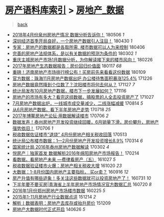 [房产语料库索引](../../README.md)  > [房地产_数据](房地产_数据.md)
====
> [back](../README.md)

- [2018年4月份泉州房地产情况 数据分析告诉你！](http://jkwz.applinzi.com/ittc/7100100248947131402.html#2018%E5%B9%B44%E6%9C%88%E4%BB%BD%E6%B3%89%E5%B7%9E%E6%88%BF%E5%9C%B0%E4%BA%A7%E6%83%85%E5%86%B5+%E6%95%B0%E6%8D%AE%E5%88%86%E6%9E%90%E5%91%8A%E8%AF%89%E4%BD%A0%EF%BC%81) 180506 *1* 
- [深圳经济首季开局良好，一个房地产数据引人注目！](http://jkwz.applinzi.com/ittc/7097726270941168647.html#%E6%B7%B1%E5%9C%B3%E7%BB%8F%E6%B5%8E%E9%A6%96%E5%AD%A3%E5%BC%80%E5%B1%80%E8%89%AF%E5%A5%BD%EF%BC%8C%E4%B8%80%E4%B8%AA%E6%88%BF%E5%9C%B0%E4%BA%A7%E6%95%B0%E6%8D%AE%E5%BC%95%E4%BA%BA%E6%B3%A8%E7%9B%AE%EF%BC%81) 180430 *1* 
- [专家：房地产的数据都是各取所需, 楼市数据可以人为来控制](http://jkwz.applinzi.com/ittc/7088847467615618059.html#%E4%B8%93%E5%AE%B6%EF%BC%9A%E6%88%BF%E5%9C%B0%E4%BA%A7%E7%9A%84%E6%95%B0%E6%8D%AE%E9%83%BD%E6%98%AF%E5%90%84%E5%8F%96%E6%89%80%E9%9C%80%2C+%E6%A5%BC%E5%B8%82%E6%95%B0%E6%8D%AE%E5%8F%AF%E4%BB%A5%E4%BA%BA%E4%B8%BA%E6%9D%A5%E6%8E%A7%E5%88%B6) 180406  
- [完善的房地产法规体系，是以有关数据的预测为条件的](http://jkwz.applinzi.com/ittc/7075803037581181968.html#%E5%AE%8C%E5%96%84%E7%9A%84%E6%88%BF%E5%9C%B0%E4%BA%A7%E6%B3%95%E8%A7%84%E4%BD%93%E7%B3%BB%EF%BC%8C%E6%98%AF%E4%BB%A5%E6%9C%89%E5%85%B3%E6%95%B0%E6%8D%AE%E7%9A%84%E9%A2%84%E6%B5%8B%E4%B8%BA%E6%9D%A1%E4%BB%B6%E7%9A%84) 180302 *1* 
- [重庆主城房地产市场1月数据分析，为你解读接下来的楼市风向！](http://jkwz.applinzi.com/ittc/7074433445931779089.html#%E9%87%8D%E5%BA%86%E4%B8%BB%E5%9F%8E%E6%88%BF%E5%9C%B0%E4%BA%A7%E5%B8%82%E5%9C%BA1%E6%9C%88%E6%95%B0%E6%8D%AE%E5%88%86%E6%9E%90%EF%BC%8C%E4%B8%BA%E4%BD%A0%E8%A7%A3%E8%AF%BB%E6%8E%A5%E4%B8%8B%E6%9D%A5%E7%9A%84%E6%A5%BC%E5%B8%82%E9%A3%8E%E5%90%91%EF%BC%81) 180226  
- [2017年房地产生态数据报告：房价回归价值面](http://jkwz.applinzi.com/ittc/7059691403540431882.html#2017%E5%B9%B4%E6%88%BF%E5%9C%B0%E4%BA%A7%E7%94%9F%E6%80%81%E6%95%B0%E6%8D%AE%E6%8A%A5%E5%91%8A%EF%BC%9A%E6%88%BF%E4%BB%B7%E5%9B%9E%E5%BD%92%E4%BB%B7%E5%80%BC%E9%9D%A2) 180117 *68* 
- [重磅！济南房地产市场排行榜公布！买房前先来看看这份数据](http://jkwz.applinzi.com/ittc/7056454840828298247.html#%E9%87%8D%E7%A3%85%EF%BC%81%E6%B5%8E%E5%8D%97%E6%88%BF%E5%9C%B0%E4%BA%A7%E5%B8%82%E5%9C%BA%E6%8E%92%E8%A1%8C%E6%A6%9C%E5%85%AC%E5%B8%83%EF%BC%81%E4%B9%B0%E6%88%BF%E5%89%8D%E5%85%88%E6%9D%A5%E7%9C%8B%E7%9C%8B%E8%BF%99%E4%BB%BD%E6%95%B0%E6%8D%AE) 180109  
- [官方数据：珠海11月房地产数据出炉 办公楼待售面积暴涨125.4%](http://jkwz.applinzi.com/ittc/7051402259991102481.html#%E5%AE%98%E6%96%B9%E6%95%B0%E6%8D%AE%EF%BC%9A%E7%8F%A0%E6%B5%B711%E6%9C%88%E6%88%BF%E5%9C%B0%E4%BA%A7%E6%95%B0%E6%8D%AE%E5%87%BA%E7%82%89+%E5%8A%9E%E5%85%AC%E6%A5%BC%E5%BE%85%E5%94%AE%E9%9D%A2%E7%A7%AF%E6%9A%B4%E6%B6%A8125.4%25) 171226  
- [房地产数据竟然降到个位数了？沈阳楼市将何去何从？](http://jkwz.applinzi.com/ittc/7040615834651722768.html#%E6%88%BF%E5%9C%B0%E4%BA%A7%E6%95%B0%E6%8D%AE%E7%AB%9F%E7%84%B6%E9%99%8D%E5%88%B0%E4%B8%AA%E4%BD%8D%E6%95%B0%E4%BA%86%EF%BC%9F%E6%B2%88%E9%98%B3%E6%A5%BC%E5%B8%82%E5%B0%86%E4%BD%95%E5%8E%BB%E4%BD%95%E4%BB%8E%EF%BC%9F) 171127 *7* 
- [统计局发布10月房地产数据，楼市下一步发展如何？](http://jkwz.applinzi.com/ittc/7036609108222936080.html#%E7%BB%9F%E8%AE%A1%E5%B1%80%E5%8F%91%E5%B8%8310%E6%9C%88%E6%88%BF%E5%9C%B0%E4%BA%A7%E6%95%B0%E6%8D%AE%EF%BC%8C%E6%A5%BC%E5%B8%82%E4%B8%8B%E4%B8%80%E6%AD%A5%E5%8F%91%E5%B1%95%E5%A6%82%E4%BD%95%EF%BC%9F) 171116  
- [房地产的市场有多大？看完这组数据，搞股票的人全去投资房产了](http://jkwz.applinzi.com/ittc/7029147850603234321.html#%E6%88%BF%E5%9C%B0%E4%BA%A7%E7%9A%84%E5%B8%82%E5%9C%BA%E6%9C%89%E5%A4%9A%E5%A4%A7%EF%BC%9F%E7%9C%8B%E5%AE%8C%E8%BF%99%E7%BB%84%E6%95%B0%E6%8D%AE%EF%BC%8C%E6%90%9E%E8%82%A1%E7%A5%A8%E7%9A%84%E4%BA%BA%E5%85%A8%E5%8E%BB%E6%8A%95%E8%B5%84%E6%88%BF%E4%BA%A7%E4%BA%86) 171027  
- [7月房地产数据出炉，一线城市成交量减少，二线涨幅减缓](http://jkwz.applinzi.com/ittc/7001706275929588752.html#7%E6%9C%88%E6%88%BF%E5%9C%B0%E4%BA%A7%E6%95%B0%E6%8D%AE%E5%87%BA%E7%82%89%EF%BC%8C%E4%B8%80%E7%BA%BF%E5%9F%8E%E5%B8%82%E6%88%90%E4%BA%A4%E9%87%8F%E5%87%8F%E5%B0%91%EF%BC%8C%E4%BA%8C%E7%BA%BF%E6%B6%A8%E5%B9%85%E5%87%8F%E7%BC%93) 170814 *5* 
- [从6月房地产数据，看下半年房地产走势](http://jkwz.applinzi.com/ittc/6991710568673969168.html#%E4%BB%8E6%E6%9C%88%E6%88%BF%E5%9C%B0%E4%BA%A7%E6%95%B0%E6%8D%AE%EF%BC%8C%E7%9C%8B%E4%B8%8B%E5%8D%8A%E5%B9%B4%E6%88%BF%E5%9C%B0%E4%BA%A7%E8%B5%B0%E5%8A%BF) 170718 *25* 
- [2017年博鳌房地产论坛·用数据解读楼市](http://jkwz.applinzi.com/ittc/6987255344685122565.html#2017%E5%B9%B4%E5%8D%9A%E9%B3%8C%E6%88%BF%E5%9C%B0%E4%BA%A7%E8%AE%BA%E5%9D%9B%C2%B7%E7%94%A8%E6%95%B0%E6%8D%AE%E8%A7%A3%E8%AF%BB%E6%A5%BC%E5%B8%82) 170706 *2* 
- [数据发声！泰州房地产开发投资继续回暖，6月销量下滑，房价攀升，房地产强势依旧！](http://jkwz.applinzi.com/ittc/6987232786959041540.html#%E6%95%B0%E6%8D%AE%E5%8F%91%E5%A3%B0%EF%BC%81%E6%B3%B0%E5%B7%9E%E6%88%BF%E5%9C%B0%E4%BA%A7%E5%BC%80%E5%8F%91%E6%8A%95%E8%B5%84%E7%BB%A7%E7%BB%AD%E5%9B%9E%E6%9A%96%EF%BC%8C6%E6%9C%88%E9%94%80%E9%87%8F%E4%B8%8B%E6%BB%91%EF%BC%8C%E6%88%BF%E4%BB%B7%E6%94%80%E5%8D%87%EF%BC%8C%E6%88%BF%E5%9C%B0%E4%BA%A7%E5%BC%BA%E5%8A%BF%E4%BE%9D%E6%97%A7%EF%BC%81) 170706 *1* 
- [税收数据佐证楼市“退烧” 4月份房地产相关税收回落](http://jkwz.applinzi.com/ittc/6966947725714129924.html#%E7%A8%8E%E6%94%B6%E6%95%B0%E6%8D%AE%E4%BD%90%E8%AF%81%E6%A5%BC%E5%B8%82%E2%80%9C%E9%80%80%E7%83%A7%E2%80%9D+4%E6%9C%88%E4%BB%BD%E6%88%BF%E5%9C%B0%E4%BA%A7%E7%9B%B8%E5%85%B3%E7%A8%8E%E6%94%B6%E5%9B%9E%E8%90%BD) 170513  
- [统计局公布楼市数据：1—2月份房地产开发投资增长8.9%](http://jkwz.applinzi.com/ittc/6944858149994628101.html#%E7%BB%9F%E8%AE%A1%E5%B1%80%E5%85%AC%E5%B8%83%E6%A5%BC%E5%B8%82%E6%95%B0%E6%8D%AE%EF%BC%9A1%E2%80%942%E6%9C%88%E4%BB%BD%E6%88%BF%E5%9C%B0%E4%BA%A7%E5%BC%80%E5%8F%91%E6%8A%95%E8%B5%84%E5%A2%9E%E9%95%BF8.9%25) 170314 *6* 
- [国家统计局 2016年泰州房地产数据解读](http://jkwz.applinzi.com/ittc/6940449116160263173.html#%E5%9B%BD%E5%AE%B6%E7%BB%9F%E8%AE%A1%E5%B1%80+2016%E5%B9%B4%E6%B3%B0%E5%B7%9E%E6%88%BF%E5%9C%B0%E4%BA%A7%E6%95%B0%E6%8D%AE%E8%A7%A3%E8%AF%BB) 170302 *4* 
- [悦房产｜独家首发 数据解析2016年绵阳房地产市场报告！](http://jkwz.applinzi.com/ittc/6934437393318020101.html#%E6%82%A6%E6%88%BF%E4%BA%A7%EF%BD%9C%E7%8B%AC%E5%AE%B6%E9%A6%96%E5%8F%91+%E6%95%B0%E6%8D%AE%E8%A7%A3%E6%9E%902016%E5%B9%B4%E7%BB%B5%E9%98%B3%E6%88%BF%E5%9C%B0%E4%BA%A7%E5%B8%82%E5%9C%BA%E6%8A%A5%E5%91%8A%EF%BC%81) 170214  
- [看数据，看房地产未来 —费律看房产（五）](http://jkwz.applinzi.com/ittc/6893594259092931588.html#%E7%9C%8B%E6%95%B0%E6%8D%AE%EF%BC%8C%E7%9C%8B%E6%88%BF%E5%9C%B0%E4%BA%A7%E6%9C%AA%E6%9D%A5+%E2%80%94%E8%B4%B9%E5%BE%8B%E7%9C%8B%E6%88%BF%E4%BA%A7%EF%BC%88%E4%BA%94%EF%BC%89) 161027 *5* 
- [税收数据验证楼市火爆：房地产相关税收大增](http://jkwz.applinzi.com/ittc/6890880429267092484.html#%E7%A8%8E%E6%94%B6%E6%95%B0%E6%8D%AE%E9%AA%8C%E8%AF%81%E6%A5%BC%E5%B8%82%E7%81%AB%E7%88%86%EF%BC%9A%E6%88%BF%E5%9C%B0%E4%BA%A7%E7%9B%B8%E5%85%B3%E7%A8%8E%E6%94%B6%E5%A4%A7%E5%A2%9E) 161020 *23* 
- [大数据：1-8月份国内房地产主要指标， 买or卖？](http://jkwz.applinzi.com/ittc/6878520781444744197.html#%E5%A4%A7%E6%95%B0%E6%8D%AE%EF%BC%9A1-8%E6%9C%88%E4%BB%BD%E5%9B%BD%E5%86%85%E6%88%BF%E5%9C%B0%E4%BA%A7%E4%B8%BB%E8%A6%81%E6%8C%87%E6%A0%87%EF%BC%8C+%E4%B9%B0or%E5%8D%96%EF%BC%9F) 160916 *12* 
- [房产升值有哪些迹象！多关注这些数据就可以投资房地产了！](http://jkwz.applinzi.com/ittc/6860945675797398532.html#%E6%88%BF%E4%BA%A7%E5%8D%87%E5%80%BC%E6%9C%89%E5%93%AA%E4%BA%9B%E8%BF%B9%E8%B1%A1%EF%BC%81%E5%A4%9A%E5%85%B3%E6%B3%A8%E8%BF%99%E4%BA%9B%E6%95%B0%E6%8D%AE%E5%B0%B1%E5%8F%AF%E4%BB%A5%E6%8A%95%E8%B5%84%E6%88%BF%E5%9C%B0%E4%BA%A7%E4%BA%86%EF%BC%81) 160731 *10* 
- [下半年要不要买房|青海省上半年房地产市场情况官方数据汇总](http://jkwz.applinzi.com/ittc/6857018101237023748.html#%E4%B8%8B%E5%8D%8A%E5%B9%B4%E8%A6%81%E4%B8%8D%E8%A6%81%E4%B9%B0%E6%88%BF%7C%E9%9D%92%E6%B5%B7%E7%9C%81%E4%B8%8A%E5%8D%8A%E5%B9%B4%E6%88%BF%E5%9C%B0%E4%BA%A7%E5%B8%82%E5%9C%BA%E6%83%85%E5%86%B5%E5%AE%98%E6%96%B9%E6%95%B0%E6%8D%AE%E6%B1%87%E6%80%BB) 160720 *8* 
- [2016年1月份郑州房地产市场楼市数据](http://jkwz.applinzi.com/ittc/6802679030486664197.html#2016%E5%B9%B41%E6%9C%88%E4%BB%BD%E9%83%91%E5%B7%9E%E6%88%BF%E5%9C%B0%E4%BA%A7%E5%B8%82%E5%9C%BA%E6%A5%BC%E5%B8%82%E6%95%B0%E6%8D%AE) 160225 *5* 
- [2015年1-11月房地产行业数据点评](http://jkwz.applinzi.com/ittc/6775722477133235204.html#2015%E5%B9%B41-11%E6%9C%88%E6%88%BF%E5%9C%B0%E4%BA%A7%E8%A1%8C%E4%B8%9A%E6%95%B0%E6%8D%AE%E7%82%B9%E8%AF%84) 151214 *2* 
- [解析丨数据表明：房地产去库存或抬升房价](http://jkwz.applinzi.com/ittc/6773720707175547909.html#%E8%A7%A3%E6%9E%90%E4%B8%A8%E6%95%B0%E6%8D%AE%E8%A1%A8%E6%98%8E%EF%BC%9A%E6%88%BF%E5%9C%B0%E4%BA%A7%E5%8E%BB%E5%BA%93%E5%AD%98%E6%88%96%E6%8A%AC%E5%8D%87%E6%88%BF%E4%BB%B7) 151209  
- [房地产大数据时代正式开启](http://jkwz.applinzi.com/ittc/547650611367905962.html#%E6%88%BF%E5%9C%B0%E4%BA%A7%E5%A4%A7%E6%95%B0%E6%8D%AE%E6%97%B6%E4%BB%A3%E6%AD%A3%E5%BC%8F%E5%BC%80%E5%90%AF) 140626 *5* 
